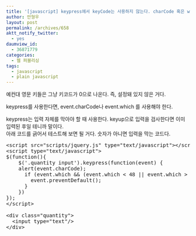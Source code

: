 ```yaml
---
title: '[javascript] keypress에서 keyCode는 사용하지 않는다. charCode 혹은 which를 사용한다.'
author: 안형우
layout: post
permalink: /archives/658
aktt_notify_twitter:
  - yes
daumview_id:
  - 36871779
categories:
  - 웹 퍼블리싱
tags:
  - javascript
  - plain javascript
---
```

예컨대 영문 키들은 그냥 키코드가 0으로 나온다. 즉, 설정돼 있지 않은 거다. <div>
  keypress를 사용한다면, event.charCode나 event.which 를 사용해야 한다.
</div>

<div>
  keypress는 입력 자체를 막아야 할 때 사용한다. keyup으로 입력을 검사한다면 이미 입력된 후일 테니까 말이다.<br />아래 코드를 긁어서 테스트해 보면 될 거다. 숫자가 아니면 입력을 막는 코드다.
</div>

<pre class="brush:html">&lt;script src="scripts/jquery.js" type="text/javascript"&gt;&lt;/script&gt;
&lt;script type="text/javascript"&gt;
$(function(){
	$(&#039;.quantity input&#039;).keypress(function(event) {
	alert(event.charCode);
	  if (event.which && (event.which &lt; 48 || event.which &gt; 57)) {
		event.preventDefault();
	  }
	})
});
&lt;/script&gt;

&lt;div class="quantity"&gt;
  &lt;input type="text"/&gt;
&lt;/div&gt;
</pre>